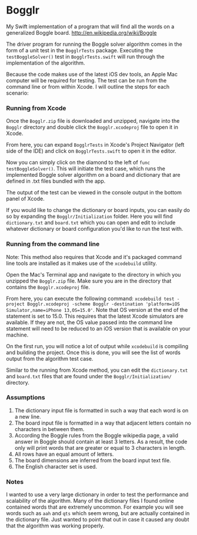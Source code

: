 # Bogglr

My Swift implementation of a program that will find all the words on a generalized Boggle board.
http://en.wikipedia.org/wiki/Boggle

The driver program for running the Boggle solver algorithm comes in the form of a unit test in the `BogglrTests` package. Executing the `testBoggleSolver()` test in `BogglrTests.swift` will run through the implementation of the algorithm.

Because the code makes use of the latest iOS dev tools, an Apple Mac computer will be required for testing.
The test can be run from the command line or from within Xcode. I will outline the steps for each scenario:

### Running from Xcode ###

Once the `Bogglr.zip` file is downloaded and unzipped, navigate into the `Bogglr` directory and double click the `Bogglr.xcodeproj` file to open it in Xcode.

From here, you can expand `BogglrTests` in Xcode's Project Navigator (left side of the IDE) and click on `BogglrTests.swift` to open it in the editor.

Now you can simply click on the diamond to the left of `func testBoggleSolver()`. This will initiate the test case, which runs the implemented Boggle solver algorithm on a board and dictionary that are defined in .txt files bundled with the app.

The output of the test can be viewed in the console output in the bottom panel of Xcode.

If you would like to change the dictionary or board inputs, you can easily do so by expanding the `Bogglr/Initialization` folder. Here you will find `dictionary.txt` and `board.txt` which you can open and edit to include whatever dictionary or board configuration you'd like to run the test with.

### Running from the command line ###

Note: This method also requires that Xcode and it's packaged command line tools are installed as it makes use of the `xcodebuild` utility.

Open the Mac's Terminal app and navigate to the directory in which you unzipped the `Bogglr.zip` file. Make sure you are in the directory that contains the `Bogglr.xcodeproj` file.

From here, you can execute the following command:
`xcodebuild test -project Bogglr.xcodeproj -scheme Bogglr -destination 'platform=iOS Simulator,name=iPhone 13,OS=15.0'`. Note that OS version at the end of the statement is set to 15.0. This requires that the latest Xcode simulators are available. If they are not, the OS value passed into the command line statement will need to be reduced to an iOS version that is available on your machine.

On the first run, you will notice a lot of output while `xcodebuild` is compiling and building the project. Once this is done, you will see the list of words output from the algorithm test case.

Similar to the running from Xcode method, you can edit the `dictionary.txt` and `board.txt` files that are found under the `Bogglr/Initialization/` directory.

### Assumptions ###
1. The dictionary input file is formatted in such a way that each word is on a new line.
2. The board input file is formatted in a way that adjacent letters contain no characters in between them.
3. According the Boggle rules from the Boggle wikipedia page, a valid answer in Boggle should contain at least 3 letters. As a result, the code only will print words that are greater or equal to 3 characters in length.
4. All rows have an equal amount of letters.
5. The board dimensions are inferred from the board input text file.
6. The English character set is used.

### Notes ###
I wanted to use a very large dictionary in order to test the performance and scalability of the algorithm. Many of the dictionary files I found online contained words that are extremely uncommon. For example you will see words such as `aah` and `qts` which seem wrong, but are actually contained in the dictionary file. Just wanted to point that out in case it caused any doubt that the algorithm was working properly.
